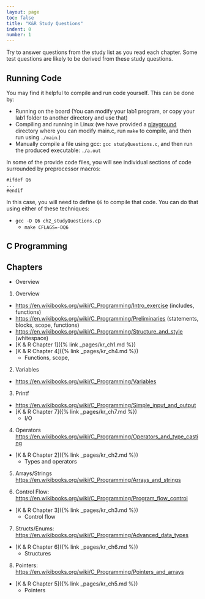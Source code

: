 ```yaml
---
layout: page
toc: false
title: "K&R Study Questions"
indent: 0
number: 1
---
```



Try to answer questions from the study list as you read each chapter. Some test questions are likely to be derived from these study questions. 


## Running Code
You may find it helpful to compile and run code yourself.  This can be done by:
  * Running on the board (You can modify your lab1 program, or copy your lab1 folder to another directory and use that)
  * Compiling and running in Linux (we have provided a [playground](https://github.com/byu-cpe/ecen330_student/tree/main/playground) directory where you can modify main.c, run `make` to compile, and then run using `./main`.)
  * Manually compile a file using gcc: `gcc studyQuestions.c`, and then run the produced executable: `./a.out`

In some of the provide code files, you will see individual sections of code surrounded by preprocessor macros:
```
#ifdef Q6
...
#endif
```

In this case, you will need to define `Q6` to compile that code.  You can do that using either of these techniques:
* `gcc -D Q6 ch2_studyQuestions.c`p
  * `make CFLAGS=-DQ6`

## C Programming

## Chapters
  * Overview



1. Overview
  * https://en.wikibooks.org/wiki/C_Programming/Intro_exercise (includes, functions)
  * https://en.wikibooks.org/wiki/C_Programming/Preliminaries (statements, blocks, scope, functions)
  * https://en.wikibooks.org/wiki/C_Programming/Structure_and_style (whitespace)
  * [K & R Chapter 1]({% link _pages/kr_ch1.md %})
* [K & R Chapter 4]({% link _pages/kr_ch4.md %})
  * Functions, scope, 

2. Variables 
  * https://en.wikibooks.org/wiki/C_Programming/Variables

3. Printf
  * https://en.wikibooks.org/wiki/C_Programming/Simple_input_and_output
* [K & R Chapter 7]({% link _pages/kr_ch7.md %})
  * I/O

4. Operators https://en.wikibooks.org/wiki/C_Programming/Operators_and_type_casting
* [K & R Chapter 2]({% link _pages/kr_ch2.md %})
  * Types and operators

5. Arrays/Strings https://en.wikibooks.org/wiki/C_Programming/Arrays_and_strings

6. Control Flow: https://en.wikibooks.org/wiki/C_Programming/Program_flow_control
* [K & R Chapter 3]({% link _pages/kr_ch3.md %})
  * Control flow

7. Structs/Enums: https://en.wikibooks.org/wiki/C_Programming/Advanced_data_types
* [K & R Chapter 6]({% link _pages/kr_ch6.md %})
  * Structures

8. Pointers: https://en.wikibooks.org/wiki/C_Programming/Pointers_and_arrays
* [K & R Chapter 5]({% link _pages/kr_ch5.md %})
  * Pointers




